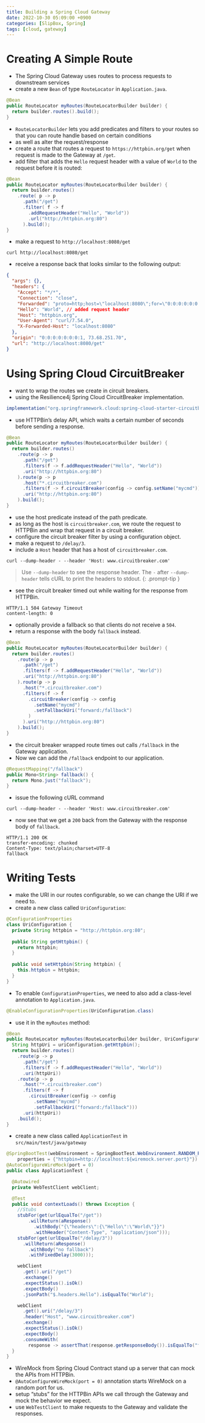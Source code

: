```yaml
---
title: Building a Spring Cloud Gateway
date: 2022-10-30 05:09:00 +0900
categories: [SlipBox, Spring]
tags: [cloud, gateway]
---
```

# Creating A Simple Route
- The Spring Cloud Gateway uses routes to process requests to downstream services
- create a new `Bean` of type `RouteLocator` in `Application.java`.

```java
@Bean
public RouteLocator myRoutes(RouteLocatorBuilder builder) {
  return builder.routes().build();
}
```

- `RouteLocatorBuilder` lets you add predicates and filters to your routes so that you can route handle based on certain conditions
- as well as alter the request/response
- create a route that routes a request to `https://httpbin.org/get` when request is made to the Gateway at `/get`.
- add filter that adds the `Hello` request header with a value of `World` to the request before it is routed:

```java
@Bean
public RouteLocator myRoutes(RouteLocatorBuilder builder) {
  return builder.routes()
    .route( p -> p
      .path("/get")
      .filter( f -> f
        .addRequesetHeader("Hello", "World"))
        .url("http://httpbin.org:80")
      ).build();
}
```
- make a request to `http://localhost:8080/get`

```shell
curl http://localhost:8080/get
```

- receive a response back that looks similar to the following output:

```json
{
  "args": {},
  "headers": {
    "Accept": "*/*",
    "Connection": "close",
    "Forwarded": "proto=http;host=\"localhost:8080\";for=\"0:0:0:0:0:0:0:1:56207\"",
    "Hello": "World", // added request header
    "Host": "httpbin.org",
    "User-Agent": "curl/7.54.0",
    "X-Forwarded-Host": "localhost:8080"
  },
  "origin": "0:0:0:0:0:0:0:1, 73.68.251.70",
  "url": "http://localhost:8080/get"
}
```

# Using Spring Cloud CircuitBreaker
- want to wrap the routes we create in circuit breakers.
- using the Resilience4j Spring Cloud CircuitBreaker implementation.

```gradle
implementation("org.springframework.cloud:spring-cloud-starter-circuitbreaker-reactor-resilience4j")
```

- use HTTPBin’s delay API, which waits a certain number of seconds before sending a response.

```java
@Bean
public RouteLocator myRoutes(RouteLocatorBuilder builder) {
  return builder.routes()
    .route(p -> p
      .path("/get")
      .filters(f -> f.addRequestHeader("Hello", "World"))
      .uri("http://httpbin.org:80")
    ).route(p -> p
      .host("*.circuitbreaker.com")
      .filters(f -> f.circuitBreaker(config -> config.setName("mycmd")))
      .uri("http://httpbin.org:80")
    ).build();
}
```

- use the host predicate instead of the path predicate.
- as long as the host is `circuitbreaker.com`, we route the request to HTTPBin and wrap that request in a circuit breaker.
- configure the circuit breaker filter by using a configuration object.
- make a request to `/delay/3`.
- include a `Host` header that has a host of `circuitbreaker.com`.

```shell
curl --dump-header - --header 'Host: www.circuitbreaker.com'
```

> Use `--dump-header` to see the response header. The `-` after `--dump-header` tells cURL to print the headers to stdout.
{: .prompt-tip }

- see the circuit breaker timed out while waiting for the response from HTTPBin.

```
HTTP/1.1 504 Gateway Timeout
content-length: 0
```

- optionally provide a fallback so that clients do not receive a `504`.
- return a response with the body `fallback` instead.

```java
@Bean
public RouteLocator myRoutes(RouteLocatorBuilder builder) {
  return builder.routes()
    .route(p -> p
      .path("/get")
      .filters(f -> f.addRequestHeader("Hello", "World"))
      .uri("http://httpbin.org:80")
    ).route(p -> p
      .host("*.circuitbreaker.com")
      .filters(f -> f
        .circuitBreaker(config -> config
          .setName("mycmd")
          .setFallbackUri("forward:/fallback")
        )
      ).uri("http://httpbin.org:80")
    ).build();
}
```
- the circuit breaker wrapped route times out calls `/fallback` in the Gateway application.
- Now we can add the `/fallback` endpoint to our application.
```java
@RequestMapping("/fallback")
public Mono<String> fallback() {
  return Mono.just("fallback");
}
```

- issue the following cURL command

```
curl --dump-header - --header 'Host: www.circuitbreaker.com'
```

- now see that we get a `200` back from the Gateway with the response body of `fallback`.

```
HTTP/1.1 200 OK
transfer-encoding: chunked
Content-Type: text/plain;charset=UTF-8
fallback
```
 
# Writing Tests
- make the URI in our routes configurable, so we can change the URI if we need to.
- create a new class called `UriConfiguration`:
 
```java
@ConfigurationProperties
class UriConfiguration {
  private String httpbin = "http://httpbin.org:80";
  
  public String getHttpbin() {
    return httpbin;
  }
  
  public void setHttpbin(String httpbin) {
    this.httpbin = httpbin;
  }
}
```
 
- To enable `ConfigurationProperties`, we need to also add a class-level annotation to `Application.java`.
 
```java
@EnableConfigurationProperties(UriConfiguration.class)
```
 
- use it in the `myRoutes` method:

```java
@Bean
public RouteLocator myRoutes(RouteLocatorBuilder builder, UriConfiguration uriConfiguration) {
  String httpUri = uriConfiguration.getHttpbin();
  return builder.routes()
    .route(p -> p
      .path("/get")
      .filters(f -> f.addRequestHeader("Hello", "World"))
      .uri(httpUri))
    .route(p -> p
      .host("*.circuitbreaker.com")
      .filters(f -> f
        .circuitBreaker(config -> config
          .setName("mycmd")
          .setFallbackUri("forward:/fallback")))
      .uri(httpUri))
    .build();
}
```

- create a new class called `ApplicationTest` in `src/main/test/java/gateway`

```java
@SpringBootTest(webEnvironment = SpringBootTest.WebEnvironment.RANDOM_PORT,
    properties = {"httpbin=http://localhost:${wiremock.server.port}"})
@AutoConfigureWireMock(port = 0)
public class ApplicationTest {

  @Autowired
  private WebTestClient webClient;

  @Test
  public void contextLoads() throws Exception {
    //Stubs
    stubFor(get(urlEqualTo("/get"))
        .willReturn(aResponse()
          .withBody("{\"headers\":{\"Hello\":\"World\"}}")
          .withHeader("Content-Type", "application/json")));
    stubFor(get(urlEqualTo("/delay/3"))
      .willReturn(aResponse()
        .withBody("no fallback")
        .withFixedDelay(3000)));

    webClient
      .get().uri("/get")
      .exchange()
      .expectStatus().isOk()
      .expectBody()
      .jsonPath("$.headers.Hello").isEqualTo("World");

    webClient
      .get().uri("/delay/3")
      .header("Host", "www.circuitbreaker.com")
      .exchange()
      .expectStatus().isOk()
      .expectBody()
      .consumeWith(
        response -> assertThat(response.getResponseBody()).isEqualTo("fallback".getBytes()));
  }
}
```

- WireMock from Spring Cloud Contract stand up a server that can mock the APIs from HTTPBin.
- `@AutoConfigureWireMock(port = 0)` annotation starts WireMock on a random port for us.
- setup “stubs” for the HTTPBin APIs we call through the Gateway and mock the behavior we expect.
- use `WebTestClient` to make requests to the Gateway and validate the responses.